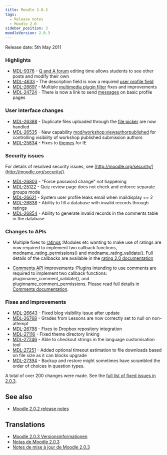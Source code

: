 ```yaml
---
title: Moodle 2.0.3
tags:
  - Release notes
  - Moodle 2.0
sidebar_position: 3
moodleVersion: 2.0.3
---
```

Release date: 5th May 2011

### Highlights

- [MDL-9376](https://tracker.moodle.org/browse/MDL-9376) - [Q and A forum](https://docs.moodle.org/en/Forum_module#Question_and_Answer_forum) editing time allows students to see other posts and modify their own
- [MDL-4633](https://tracker.moodle.org/browse/MDL-4633) - The description field is now a required [user profile field](https://docs.moodle.org/en/User_profile_fields)
- [MDL-26697](https://tracker.moodle.org/browse/MDL-26697) - Multiple [multimedia plugin filter](https://docs.moodle.org/en/Multimedia_plugins) fixes and improvements
- [MDL-24724](https://tracker.moodle.org/browse/MDL-24724) - There is now a link to send [messages](https://docs.moodle.org/dev/Messaging_2.0) on basic profile pages

### User interface changes

- [MDL-26388](https://tracker.moodle.org/browse/MDL-26388) - Duplicate files uploaded through the [file picker](https://docs.moodle.org/en/File_picker) are now handled
- [MDL-26535](https://tracker.moodle.org/browse/MDL-26535) - New capability [mod/workshop:viewauthorpublished](https://docs.moodle.org/Capabilities/mod/workshop/viewauthorpublished) for controlling visibility of workshop published submission authors
- [MDL-25834](https://tracker.moodle.org/browse/MDL-25834) - Fixes to [themes](https://docs.moodle.org/en/Themes) for IE

### Security issues

For details of resolved security issues, see [http://moodle.org/security/](http://moodle.org/security/).

- [MDL-26803](https://tracker.moodle.org/browse/MDL-26803) - "Force password change" not happening
- [MDL-25122](https://tracker.moodle.org/browse/MDL-25122) - Quiz review page does not check and enforce separate groups mode
- [MDL-26621](https://tracker.moodle.org/browse/MDL-26621) - System user profile leaks email when maildisplay == 2
- [MDL-26838](https://tracker.moodle.org/browse/MDL-26838) - Ability to fill a database with invalid records through ratings
- [MDL-26854](https://tracker.moodle.org/browse/MDL-26854) - Ability to generate invalid records in the comments table in the database

### Changes to APIs

- Multiple fixes to [ratings](https://docs.moodle.org/dev/Ratings_2.0)
:Modules etc wanting to make use of ratings are now required to implement two callback functions, modname_rating_permissions() and modname_rating_validate(). Full details of the callbacks are available in the [rating 2.0 documentation](https://docs.moodle.org/dev/Ratings_2.0#Module_callbacks)

- [Comments API](https://docs.moodle.org/dev/Comments_2.0) improvements
:Plugins intending to use comments are required to implement two callback functions: pluginname_comment_validate(), and pluginname_comment_permissions. Please read full details in [Comments documentation](https://docs.moodle.org/dev/Comments_2.0#Moodle_modules_callback).

### Fixes and improvements

- [MDL-26643](https://tracker.moodle.org/browse/MDL-26643) - Fixed blog visibility issue after update
- [MDL-26768](https://tracker.moodle.org/browse/MDL-26768) - Grades from Lessons are now correctly set to null on non-attempt
- [MDL-26798](https://tracker.moodle.org/browse/MDL-26798) - Fixes to Dropbox repository integration
- [MDL-27116](https://tracker.moodle.org/browse/MDL-27116) - Fixed theme directory linking
- [MDL-27246](https://tracker.moodle.org/browse/MDL-27246) - Able to checkout strings in the language customisation tool
- [MDL-27251](https://tracker.moodle.org/browse/MDL-27251) - Added optional timeout estimation to file downloads based on file size as it can blocks upgrade
- [MDL-27394](https://tracker.moodle.org/browse/MDL-27394) - Backup and restore might sometimes have scrambled the order of choices in question types.

A total of over 200 changes were made. See the [full list of fixed issues in 2.0.3](http://tracker.moodle.org/secure/ReleaseNote.jspa?projectId=10011&version=10537).

## See also

- [Moodle 2.0.2 release notes](/general/releases/2.0/2.0.2)

## Translations

- [Moodle 2.0.3 Versionsinformationen](https://docs.moodle.org/de/Moodle_2.0.3_Versionsinformationen)
- [Notas de Moodle 2.0.3](https://docs.moodle.org/es/Notas_de_Moodle_2.0.3)
- [Notes de mise à jour de Moodle 2.0.3](https://docs.moodle.org/fr/Notes_de_mise_à_jour_de_Moodle_2.0.3)
